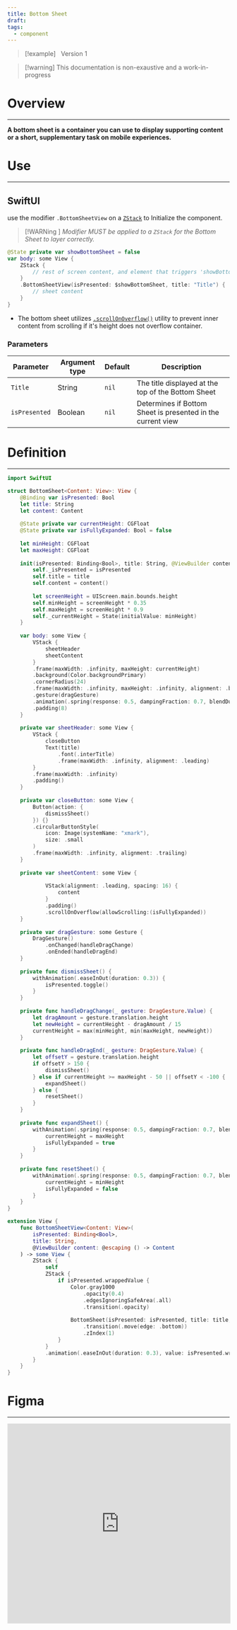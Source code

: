 ```yaml
---
title: Bottom Sheet
draft:
tags:
  - component
---
```

> [!example] &nbsp;&nbsp;Version 1

> [!warning] This documentation is non-exaustive and a work-in-progress

# Overview
---
**A bottom sheet is a container you can use to display supporting content or a short, supplementary task on mobile experiences.**
# Use

---
## SwiftUI

use the modifier `.BottomSheetView` on a [`ZStack`](https://developer.apple.com/documentation/swiftui/zstack) to Initialize the component.

> [!WARNing ] *Modifier MUST be applied to a `ZStack` for the Bottom Sheet to layer correctly.*

```swift title="SwiftUI"
@State private var showBottomSheet = false
var body: some View {
	ZStack {
		// rest of screen content, and element that triggers 'showBottomSheet'
	}
	.BottomSheetView(isPresented: $showBottomSheet, title: "Title") {
		// sheet content
	}
}
```

- The bottom sheet utilizes [`.scrollOnOverflow()`](scrollOnOverflow()) utility to prevent inner content from scrolling if it's height does not overflow container.

### Parameters

| Parameter     | Argument type | Default | Description                                                 |
| ------------- | ------------- | ------- | ----------------------------------------------------------- |
| `Title`       | String        | `nil`   | The title displayed at the top of the Bottom Sheet          |
| `isPresented` | Boolean       | `nil`   | Determines if Bottom Sheet is presented in the current view |

# Definition
---
```swift title="BottomSheet.swift"
import SwiftUI

struct BottomSheet<Content: View>: View {
    @Binding var isPresented: Bool
    let title: String
    let content: Content
    
    @State private var currentHeight: CGFloat
    @State private var isFullyExpanded: Bool = false
    
    let minHeight: CGFloat
    let maxHeight: CGFloat
    
    init(isPresented: Binding<Bool>, title: String, @ViewBuilder content: () -> Content) {
        self._isPresented = isPresented
        self.title = title
        self.content = content()
        
        let screenHeight = UIScreen.main.bounds.height
        self.minHeight = screenHeight * 0.35
        self.maxHeight = screenHeight * 0.9
        self._currentHeight = State(initialValue: minHeight)
    }
    
    var body: some View {
        VStack {
            sheetHeader
            sheetContent
        }
        .frame(maxWidth: .infinity, maxHeight: currentHeight)
        .background(Color.backgroundPrimary)
        .cornerRadius(24)
        .frame(maxWidth: .infinity, maxHeight: .infinity, alignment: .bottom)
        .gesture(dragGesture)
        .animation(.spring(response: 0.5, dampingFraction: 0.7, blendDuration: 0), value: currentHeight)
        .padding(8)
    }
    
    private var sheetHeader: some View {
        VStack {
            closeButton
            Text(title)
                .font(.interTitle)
                .frame(maxWidth: .infinity, alignment: .leading)
        }
        .frame(maxWidth: .infinity)
        .padding()
    }
    
    private var closeButton: some View {
        Button(action: {
            dismissSheet()
        }) {}
        .circularButtonStyle(
            icon: Image(systemName: "xmark"),
            size: .small
        )
        .frame(maxWidth: .infinity, alignment: .trailing)
    }
    
    private var sheetContent: some View {
        
            VStack(alignment: .leading, spacing: 16) {
                content
            }
            .padding()
            .scrollOnOverflow(allowScrolling:(isFullyExpanded))
    }
    
    private var dragGesture: some Gesture {
        DragGesture()
            .onChanged(handleDragChange)
            .onEnded(handleDragEnd)
    }
    
    private func dismissSheet() {
        withAnimation(.easeInOut(duration: 0.3)) {
            isPresented.toggle()
        }
    }
    
    private func handleDragChange(_ gesture: DragGesture.Value) {
        let dragAmount = gesture.translation.height
        let newHeight = currentHeight - dragAmount / 15
        currentHeight = max(minHeight, min(maxHeight, newHeight))
    }
    
    private func handleDragEnd(_ gesture: DragGesture.Value) {
        let offsetY = gesture.translation.height
        if offsetY > 150 {
            dismissSheet()
        } else if currentHeight >= maxHeight - 50 || offsetY < -100 {
            expandSheet()
        } else {
            resetSheet()
        }
    }
    
    private func expandSheet() {
        withAnimation(.spring(response: 0.5, dampingFraction: 0.7, blendDuration: 0)) {
            currentHeight = maxHeight
            isFullyExpanded = true
        }
    }
    
    private func resetSheet() {
        withAnimation(.spring(response: 0.5, dampingFraction: 0.7, blendDuration: 0)) {
            currentHeight = minHeight
            isFullyExpanded = false
        }
    }
}

extension View {
    func BottomSheetView<Content: View>(
        isPresented: Binding<Bool>,
        title: String,
        @ViewBuilder content: @escaping () -> Content
    ) -> some View {
        ZStack {
            self
            ZStack {
                if isPresented.wrappedValue {
                    Color.gray1000
                        .opacity(0.4)
                        .edgesIgnoringSafeArea(.all)
                        .transition(.opacity)
                    
                    BottomSheet(isPresented: isPresented, title: title, content: content)
                        .transition(.move(edge: .bottom))
                        .zIndex(1)
                }
            }
            .animation(.easeInOut(duration: 0.3), value: isPresented.wrappedValue)
        }
    }
}

```
# Figma
---

 <iframe style="border: 1px solid rgba(0, 0, 0, 0.1);" width="100%" height="450" src="https://www.figma.com/embed?embed_host=share&url=https%3A%2F%2Fwww.figma.com%2Fdesign%2FYdYApHlAjaKaJwv7ogVBoy%2FFaaviator-Design-System-(v1)%3Fnode-id%3D2903-632%26t%3DCJuV3vJs6YRqidJ3-1" allowfullscreen></iframe> 